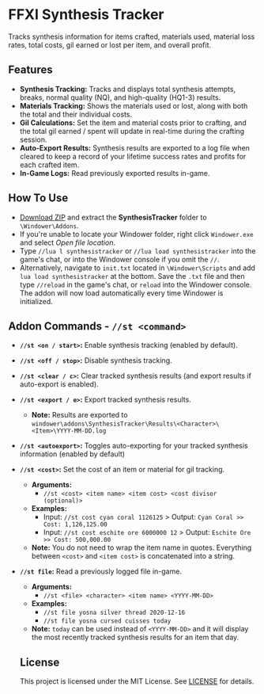 # FFXI Synthesis Tracker

Tracks synthesis information for items crafted, materials used, material loss rates, total costs, gil earned or lost per item, and overall profit.

## Features

- **Synthesis Tracking:** Tracks and displays total synthesis attempts, breaks, normal quality (NQ), and high-quality (HQ1-3) results.
- **Materials Tracking:** Shows the materials used or lost, along with both the total and their individual costs.
- **Gil Calculations:** Set the item and material costs prior to crafting, and the total gil earned / spent will update in real-time during the crafting session.
- **Auto-Export Results:** Synthesis results are exported to a log file when cleared to keep a record of your lifetime success rates and profits for each crafted item.
- **In-Game Logs:** Read previously exported results in-game.

## How To Use

- [Download ZIP](https://github.com/Yosna/FFXI-Synthesis-Tracker/archive/refs/heads/main.zip) and extract the **SynthesisTracker** folder to `\Windower\Addons`.
- If you're unable to locate your Windower folder, right click `Windower.exe` and select _Open file location_.
- Type `//lua l synthesistracker` or `//lua load synthesistracker` into the game's chat, or into the Windower console if you omit the `//`.
- Alternatively, navigate to `init.txt` located in `\Windower\Scripts` and add `lua load synthesistracker` at the bottom. Save the `.txt` file and then type `//reload` in the game's chat, or `reload` into the Windower console. The addon will now load automatically every time Windower is initialized.

## Addon Commands - `//st <command>`

- **`//st <on / start>`:** Enable synthesis tracking (enabled by default).
- **`//st <off / stop>`:** Disable synthesis tracking.
- **`//st <clear / c>`:** Clear tracked synthesis results (and export results if auto-export is enabled).
- **`//st <export / e>`:** Export tracked synthesis results.
  - **Note:** Results are exported to `windower\addons\SynthesisTracker\Results\<Character>\<Item>\YYYY-MM-DD.log`
- **`//st <autoexport>`:** Toggles auto-exporting for your tracked synthesis information (enabled by default)
- **`//st <cost>`:** Set the cost of an item or material for gil tracking.
  - **Arguments:**
    - `//st <cost> <item name> <item cost> <cost divisor (optional)>`
  - **Examples:**
    - Input: `//st cost cyan coral 1126125` > Output: `Cyan Coral >> Cost: 1,126,125.00`
    - Input: `//st cost eschite ore 6000000 12` > Output: `Eschite Ore >> Cost: 500,000.00`
  - **Note:** You do not need to wrap the item name in quotes. Everything between `<cost>` and `<item cost>` is concatenated into a string.
- **`//st file`:** Read a previously logged file in-game.

  - **Arguments:**
    - `//st <file> <character> <item name> <YYYY-MM-DD>`
  - **Examples:**
    - `//st file yosna silver thread 2020-12-16`
    - `//st file yosna cursed cuisses today`
  - **Note:** `today` can be used instead of `<YYYY-MM-DD>` and it will display the most recently tracked synthesis results for an item that day.

  ## License

  This project is licensed under the MIT License. See [LICENSE](https://github.com/Yosna/FFXI-Synthesis-Tracker/blob/main/README.md) for details.
